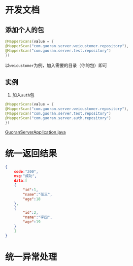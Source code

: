 # 开发文档

## 添加个人的包

```java
@MapperScans(value = {
@MapperScan("com.guoran.server.weicustomer.repository"),
@MapperScan("com.guoran.server.test.repository")
})
```

以`weicustomer`为例，加入需要的目录（你的包）即可

## 实例

1. 加入`auth`包

```java
@MapperScans(value = {
@MapperScan("com.guoran.server.weicustomer.repository"),
@MapperScan("com.guoran.server.test.repository")
@MapperScan("com.guoran.server.auth.repository")
})
```

[GuoranServerApplication.java](src%2Fmain%2Fjava%2Fcom%2Fguoran%2Fserver%2FGuoranServerApplication.java)

# 统一返回结果

```json
{
    code:"200",
    msg:"成功",
    data:[
    {
        "id":1,
        "name":"张三",
        "age":18
    },
    {
        "id":2,
        "name":"李四",
        "age":19
    }
    ]
}
```

# 统一异常处理
